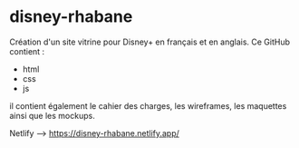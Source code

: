 # disney-rhabane

Création d'un site vitrine pour Disney+ en français et en anglais.
Ce GitHub contient :
- html
- css
- js

il contient également le cahier des charges, les wireframes, les maquettes ainsi que les mockups.

Netlify --> https://disney-rhabane.netlify.app/
